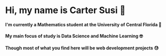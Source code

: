 <h1 styles="text-align:center;">Hi, my name is Carter Susi 🫡</h1>

#### I'm currently a Mathematics student at the University of Central Florida 🫠

#### My main focus of study is Data Science and Machine Learning 🤓

#### Though most of what you find here will be web development projects 😓
<!--
**carter4299/carter4299** is a ✨ _special_ ✨ repository because its `README.md` (this file) appears on your GitHub profile.

Here are some ideas to get you started:

- 🔭 I’m currently working on ...
- 🌱 I’m currently learning ...
- 👯 I’m looking to collaborate on ...
- 🤔 I’m looking for help with ...
- 💬 Ask me about ...
- 📫 How to reach me: ...
- 😄 Pronouns: ...
- ⚡ Fun fact: ...
-->

